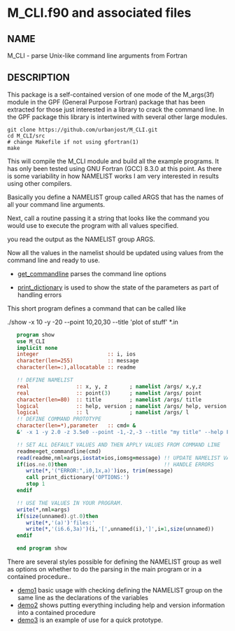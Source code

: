 
# M_CLI.f90 and associated files

## NAME

   M_CLI - parse Unix-like command line arguments from Fortran

## DESCRIPTION

This package is a self-contained version of one mode of the M_args(3f)
module in the GPF (General Purpose Fortran) package that has been
extracted for those just interested in a library to crack the command
line. In the GPF package this library is intertwined with several other
large modules.

    git clone https://github.com/urbanjost/M_CLI.git
    cd M_CLI/src
    # change Makefile if not using gfortran(1)
    make

This will compile the M_CLI module and build all the example programs.
It has only been tested using GNU Fortran (GCC) 8.3.0 at this point.
As there is some variability in how NAMELIST works I am very interested
in results using other compilers.

Basically you define a NAMELIST group called ARGS that has the names of
all your command line arguments.

Next, call a routine passing it a string that looks like the command
you would use to execute the program with all values specified.

you read the output as the NAMELIST group ARGS.

Now all the values in the namelist should be updated using values from the
command line and ready to use.

- [get_commandline](md/get_commandline.md) parses the command line options

- [print_dictionary](md/print_dictionary.md) is used to show the state
  of the parameters as part of handling errors

This short program defines a command that can be called like

   ./show -x 10 -y -20 --point 10,20,30 --title 'plot of stuff' *.in

```fortran
   program show
   use M_CLI
   implicit none
   integer                      :: i, ios
   character(len=255)           :: message
   character(len=:),allocatable :: readme

   !! DEFINE NAMELIST
   real               :: x, y, z       ; namelist /args/ x,y,z
   real               :: point(3)      ; namelist /args/ point
   character(len=80)  :: title         ; namelist /args/ title
   logical            :: help, version ; namelist /args/ help, version
   logical            :: l             ; namelist /args/ l
   !! DEFINE COMMAND PROTOTYPE
   character(len=*),parameter   :: cmd= &
   &' -x 1 -y 2.0 -z 3.5e0 --point -1,-2,-3 --title "my title" --help F --version F -l F'

   !! SET ALL DEFAULT VALUES AND THEN APPLY VALUES FROM COMMAND LINE
   readme=get_commandline(cmd)
   read(readme,nml=args,iostat=ios,iomsg=message) !! UPDATE NAMELIST VARIABLES
   if(ios.ne.0)then                               !! HANDLE ERRORS
      write(*,'("ERROR:",i0,1x,a)')ios, trim(message)
      call print_dictionary('OPTIONS:')
      stop 1
   endif

   !! USE THE VALUES IN YOUR PROGRAM.
   write(*,nml=args)  
   if(size(unnamed).gt.0)then
      write(*,'(a)')'files:'
      write(*,'(i6.6,3a)')(i,'[',unnamed(i),']',i=1,size(unnamed))
   endif

   end program show
```

There are several styles possible for defining the NAMELIST group as well as
options on whether to do the parsing in the main program or in a contained procedure..

- [demo1](src/PROGRAMS/demo1.f90) basic usage with checking defining the NAMELIST group 
                                  on the same line as the declarations of the variables
- [demo2](src/PROGRAMS/demo2.f90) shows putting everything including help and version
                                  information into a contained procedure
- [demo3](src/PROGRAMS/demo3.f90) is an example of use for a quick prototype.
